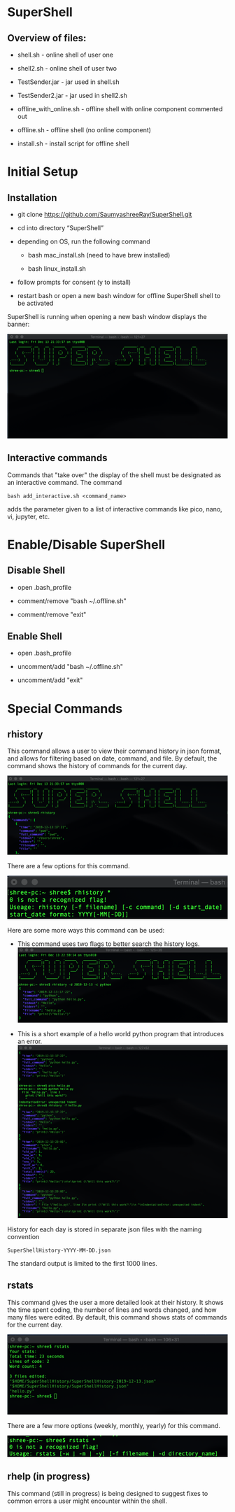 # SuperShell
## Overview of files:

* shell.sh - online shell of user one

* shell2.sh - online shell of user two

* TestSender.jar - jar used in shell.sh

* TestSender2.jar - jar used in shell2.sh

* offline_with_online.sh - offline shell with online component commented out

* offline.sh - offline shell (no online component)

* install.sh - install script for offline shell

# Initial Setup

## Installation 

* git clone https://github.com/SaumyashreeRay/SuperShell.git

* cd into directory “SuperShell”

* depending on OS, run the following command
    
    * bash mac_install.sh (need to have brew installed)
    
    * bash linux_install.sh
    
* follow prompts for consent (y to install)

* restart bash or open a new bash window for offline SuperShell shell to be activated

SuperShell is running when opening a new bash window displays the banner:

![supershellbanner](https://github.com/SaumyashreeRay/SuperShell/blob/master/images/opening-banner.png)

## Interactive commands

Commands that "take over" the display of the shell must be designated as an interactive command. The command 

    bash add_interactive.sh <command_name>

adds the parameter given to a list of interactive commands like pico, nano, vi, jupyter, etc.

# Enable/Disable SuperShell

## Disable Shell
* open .bash_profile

* comment/remove "bash ~/.offline.sh"

* comment/remove "exit"

## Enable Shell
* open .bash_profile

* uncomment/add "bash ~/.offline.sh"

* uncomment/add "exit"

# Special Commands

## rhistory

This command allows a user to view their command history in json format, and allows for filtering based on date, command, and file. By default, the command shows the history of commands for the current day.

![rhistorydefault](https://github.com/SaumyashreeRay/SuperShell/blob/master/images/rhistory-default.png)

There are a few options for this command.

![rhistoryoptions](https://github.com/SaumyashreeRay/SuperShell/blob/master/images/rhistory-options.png)

Here are some more ways this command can be used:

* This command uses two flags to better search the history logs.
![rhistorydoubleflag](https://github.com/SaumyashreeRay/SuperShell/blob/master/images/rhistory-doubleflag.png)

* This is a short example of a hello world python program that introduces an error.
![rhistorypythonexample](https://github.com/SaumyashreeRay/SuperShell/blob/master/images/helloword-python-example.png)

History for each day is stored in separate json files with the naming convention 
    
    SuperShellHistory-YYYY-MM-DD.json

The standard output is limited to the first 1000 lines. 

## rstats

This command gives the user a more detailed look at their history. It shows the time spent coding, the number of lines  and words changed, and how many files were edited. By default, this command shows stats of commands for the current day.

![rstatsdefault](https://github.com/SaumyashreeRay/SuperShell/blob/master/images/default-rstats.png)

There are a few more options (weekly, monthly, yearly) for this command.

![rstatsoptions](https://github.com/SaumyashreeRay/SuperShell/blob/master/images/rstats-options.png)


## rhelp (in progress)

This command (still in progress) is being designed to suggest fixes to common errors a user might encounter within the shell.

